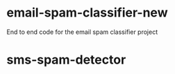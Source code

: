 # email-spam-classifier-new
End to end code for the email spam classifier project
# sms-spam-detector

